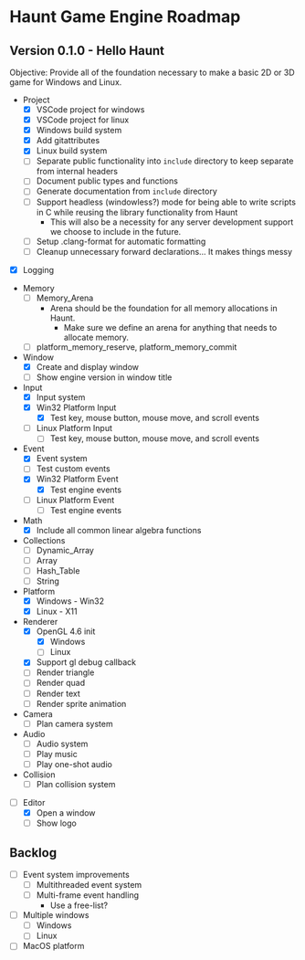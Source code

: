 # Haunt Game Engine Roadmap

## Version 0.1.0 - Hello Haunt

Objective: Provide all of the foundation necessary to make a basic 2D or 3D game for Windows and Linux.

- Project
  - [x] VSCode project for windows
  - [x] VSCode project for linux
  - [x] Windows build system
  - [x] Add gitattributes
  - [x] Linux build system
  - [ ] Separate public functionality into `include` directory to keep separate from internal headers
  - [ ] Document public types and functions
  - [ ] Generate documentation from `include` directory
  - [ ] Support headless (windowless?) mode for being able to write scripts in C while reusing the library functionality from Haunt
    - This will also be a necessity for any server development support we choose to include in the future.
  - [ ] Setup .clang-format for automatic formatting
  - [ ] Cleanup unnecessary forward declarations... It makes things messy
- [x] Logging
- Memory
  - [ ] Memory_Arena
    - Arena should be the foundation for all memory allocations in Haunt.
      - Make sure we define an arena for anything that needs to allocate memory.
  - [ ] platform_memory_reserve, platform_memory_commit
- Window
  - [x] Create and display window
  - [ ] Show engine version in window title
- Input
  - [x] Input system
  - [x] Win32 Platform Input
    - [x] Test key, mouse button, mouse move, and scroll events
  - [ ] Linux Platform Input
    - [ ] Test key, mouse button, mouse move, and scroll events
- Event
  - [x] Event system
  - [ ] Test custom events
  - [x] Win32 Platform Event
    - [x] Test engine events
  - [ ] Linux Platform Event
    - [ ] Test engine events
- Math
  - [x] Include all common linear algebra functions
- Collections
  - [ ] Dynamic_Array
  - [ ] Array
  - [ ] Hash_Table
  - [ ] String
- Platform
  - [x] Windows - Win32
  - [x] Linux - X11
- Renderer
  - [x] OpenGL 4.6 init
    - [x] Windows
    - [ ] Linux
  - [x] Support gl debug callback
  - [ ] Render triangle
  - [ ] Render quad
  - [ ] Render text
  - [ ] Render sprite animation
- Camera
  - [ ] Plan camera system
- Audio
  - [ ] Audio system
  - [ ] Play music
  - [ ] Play one-shot audio
- Collision
  - [ ] Plan collision system
- [ ] Editor
  - [x] Open a window
  - [ ] Show logo

## Backlog

- [ ] Event system improvements
  - [ ] Multithreaded event system
  - [ ] Multi-frame event handling
    - Use a free-list?
- [ ] Multiple windows
  - [ ] Windows
  - [ ] Linux
- [ ] MacOS platform
